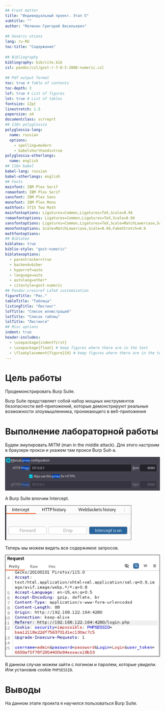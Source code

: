 ```yaml
---
## Front matter
title: "Индивидуальный проект. Этап 5"
subtitle: ""
author: "Матюхин Григорий Васильевич"

## Generic otions
lang: ru-RU
toc-title: "Содержание"

## Bibliography
bibliography: bib/cite.bib
csl: pandoc/csl/gost-r-7-0-5-2008-numeric.csl

## Pdf output format
toc: true # Table of contents
toc-depth: 2
lof: true # List of figures
lot: true # List of tables
fontsize: 12pt
linestretch: 1.5
papersize: a4
documentclass: scrreprt
## I18n polyglossia
polyglossia-lang:
  name: russian
  options:
	- spelling=modern
	- babelshorthands=true
polyglossia-otherlangs:
  name: english
## I18n babel
babel-lang: russian
babel-otherlangs: english
## Fonts
mainfont: IBM Plex Serif
romanfont: IBM Plex Serif
sansfont: IBM Plex Sans
monofont: IBM Plex Mono
mathfont: STIX Two Math
mainfontoptions: Ligatures=Common,Ligatures=TeX,Scale=0.94
romanfontoptions: Ligatures=Common,Ligatures=TeX,Scale=0.94
sansfontoptions: Ligatures=Common,Ligatures=TeX,Scale=MatchLowercase,Scale=0.94
monofontoptions: Scale=MatchLowercase,Scale=0.94,FakeStretch=0.9
mathfontoptions:
## Biblatex
biblatex: true
biblio-style: "gost-numeric"
biblatexoptions:
  - parentracker=true
  - backend=biber
  - hyperref=auto
  - language=auto
  - autolang=other*
  - citestyle=gost-numeric
## Pandoc-crossref LaTeX customization
figureTitle: "Рис."
tableTitle: "Таблица"
listingTitle: "Листинг"
lofTitle: "Список иллюстраций"
lotTitle: "Список таблиц"
lolTitle: "Листинги"
## Misc options
indent: true
header-includes:
  - \usepackage{indentfirst}
  - \usepackage{float} # keep figures where there are in the text
  - \floatplacement{figure}{H} # keep figures where there are in the text
---
```


# Цель работы

Продемонстрировать Burp Suite.

Burp Suite представляет собой набор мощных инструментов безопасности веб-приложений,
которые демонстрируют реальные возможности злоумышленника, проникающего в веб-приложения

# Выполнение лабораторной работы

Будем эмулировать MITM (man in the middle attack).
Для этого настроим в браузере прокси и укажем там прокси Burp Suit-а.

![Firefox Proxy](./image/firefox_proxy.png)

А Burp Suite влючим Intercept.

![Burp Intercept](./image/burp_intercept.png)

Теперь мы можем видеть все содержимое запросов.

![Burp Request](./image/burp_request.png)

В данном случае можем зайти с логином и паролем, которые увидели.
Или установив cookie `PHPSESSID`.

# Выводы

На данном этапе проекта я научился пользоваться Burp Suite.
